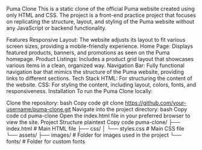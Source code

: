 Puma Clone
This is a static clone of the official Puma website created using only HTML and CSS. The project is a front-end practice project that focuses on replicating the structure, layout, and styling of the Puma website without any JavaScript or backend functionality.

Features
Responsive Layout: The website adjusts its layout to fit various screen sizes, providing a mobile-friendly experience.
Home Page: Displays featured products, banners, and promotions as seen on the Puma homepage.
Product Listings: Includes a product grid layout that showcases various items in a clean, organized way.
Navigation Bar: Fully functional navigation bar that mimics the structure of the Puma website, providing links to different sections.
Tech Stack
HTML: For structuring the content of the website.
CSS: For styling the content, including layout, colors, fonts, and responsiveness.
Installation
To run the Puma Clone locally:

Clone the repository:
bash
Copy code
git clone https://github.com/your-username/puma-clone.git
Navigate into the project directory:
bash
Copy code
cd puma-clone
Open the index.html file in your preferred browser to view the site.
Project Structure
plaintext
Copy code
puma-clone/
├── index.html        # Main HTML file
├── css/
│   └── styles.css    # Main CSS file
└── assets/
    ├── images/       # Folder for images used in the project
    └── fonts/        # Folder for custom fonts
